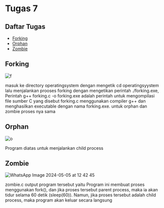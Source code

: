 # Tugas 7

## Daftar Tugas
- [Forking](https://github.com/zakwanaraffi/SysOP24-3123521030/tree/main/Tugas%207#forking)
- [Orphan](https://github.com/zakwanaraffi/SysOP24-3123521030/tree/main/Tugas%207#orphan)
- [Zombie](https://github.com/zakwanaraffi/SysOP24-3123521030/tree/main/Tugas%207#zombie)

## Forking
![f](https://github.com/zakwanaraffi/SysOP24-3123521030/assets/160553582/7763fafb-bb0f-4741-a6e2-b3baf54a11e0)


masuk ke directory operatingsystem dengan mengetik cd operatingsyystem lalu menjalankan prooses forking dengan mengetikan perintah ./forking.exe, Perintah g++ forking.c -o forking.exe adalah perintah untuk mengompilasi file sumber C yang disebut forking.c menggunakan compiler g++ dan menghasilkan executable dengan nama forking.exe. untuk orphan dan zombie proses nya sama

## Orphan
![o](https://github.com/zakwanaraffi/SysOP24-3123521030/assets/160553582/840cba60-40ce-46b5-89e9-4a113faf92e1)

Program diatas untuk menjalankan child process


## Zombie
![WhatsApp Image 2024-05-05 at 12 42 45](https://github.com/zakwanaraffi/SysOP24-3123521030/assets/160553582/70e2ed11-3b53-48b4-8c59-4094f7b79cfb)


zombie.c output program tersebut yaitu Program ini membuat proses menggunakan fork(), dan jika proses tersebut parent process, maka ia akan tidur selama 60 detik (sleep(60)). Namun, jika proses tersebut adalah child process, maka program akan keluar secara langsung

